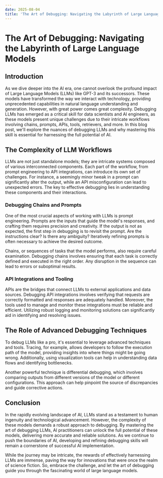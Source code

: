 ```yaml
---
date: 2025-08-04
title: 'The Art of Debugging: Navigating the Labyrinth of Large Language Models'
---
```


# The Art of Debugging: Navigating the Labyrinth of Large Language Models

## Introduction

As we dive deeper into the AI era, one cannot overlook the profound impact of Large Language Models (LLMs) like GPT-3 and its successors. These models have transformed the way we interact with technology, providing unprecedented capabilities in natural language understanding and generation. However, with great power comes great complexity. Debugging LLMs has emerged as a critical skill for data scientists and AI engineers, as these models present unique challenges due to their intricate workflows involving chains, prompts, APIs, tools, retrievers, and more. In this blog post, we'll explore the nuances of debugging LLMs and why mastering this skill is essential for harnessing the full potential of AI.

<!-- more -->
## The Complexity of LLM Workflows

LLMs are not just standalone models; they are intricate systems composed of various interconnected components. Each part of the workflow, from prompt engineering to API integrations, can introduce its own set of challenges. For instance, a seemingly minor tweak in a prompt can significantly alter the output, while an API misconfiguration can lead to unexpected errors. The key to effective debugging lies in understanding these components and their interactions.

### Debugging Chains and Prompts

One of the most crucial aspects of working with LLMs is prompt engineering. Prompts are the inputs that guide the model's responses, and crafting them requires precision and creativity. If the output is not as expected, the first step in debugging is to revisit the prompt. Are the instructions clear? Is there any ambiguity? Iteratively refining prompts is often necessary to achieve the desired outcome.

Chains, or sequences of tasks that the model performs, also require careful examination. Debugging chains involves ensuring that each task is correctly defined and executed in the right order. Any disruption in the sequence can lead to errors or suboptimal results.

### API Integrations and Tooling

APIs are the bridges that connect LLMs to external applications and data sources. Debugging API integrations involves verifying that requests are correctly formatted and responses are adequately handled. Moreover, the tools used to manage and monitor these integrations must be reliable and efficient. Utilizing robust logging and monitoring solutions can significantly aid in identifying and resolving issues.

## The Role of Advanced Debugging Techniques

To debug LLMs like a pro, it's essential to leverage advanced techniques and tools. Tracing, for example, allows developers to follow the execution path of the model, providing insights into where things might be going wrong. Additionally, using visualization tools can help in understanding data flows and identifying bottlenecks.

Another powerful technique is differential debugging, which involves comparing outputs from different versions of the model or different configurations. This approach can help pinpoint the source of discrepancies and guide corrective actions.

## Conclusion

In the rapidly evolving landscape of AI, LLMs stand as a testament to human ingenuity and technological advancement. However, the complexity of these models demands a robust approach to debugging. By mastering the art of debugging LLMs, AI practitioners can unlock the full potential of these models, delivering more accurate and reliable solutions. As we continue to push the boundaries of AI, developing and refining debugging skills will remain a cornerstone of successful AI implementation.

While the journey may be intricate, the rewards of effectively harnessing LLMs are immense, paving the way for innovations that were once the realm of science fiction. So, embrace the challenge, and let the art of debugging guide you through the fascinating world of large language models.